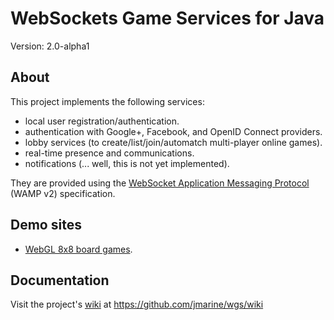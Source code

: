 WebSockets Game Services for Java
=================================

Version: 2.0-alpha1


About
-----

This project implements the following services:
    
* local user registration/authentication.
* authentication with Google+, Facebook, and OpenID Connect providers.
* lobby services (to create/list/join/automatch multi-player online games).
* real-time presence and communications.
* notifications (... well, this is not yet implemented).

They are provided using the [WebSocket Application Messaging Protocol](http://wamp.ws) (WAMP v2) specification.


Demo sites
----------
* [WebGL 8x8 board games](http://wgs-jmarine.rhcloud.com/webgl8x8boardgames/).


Documentation
-------------
Visit the project's [wiki](https://github.com/jmarine/wgs/wiki) at https://github.com/jmarine/wgs/wiki

